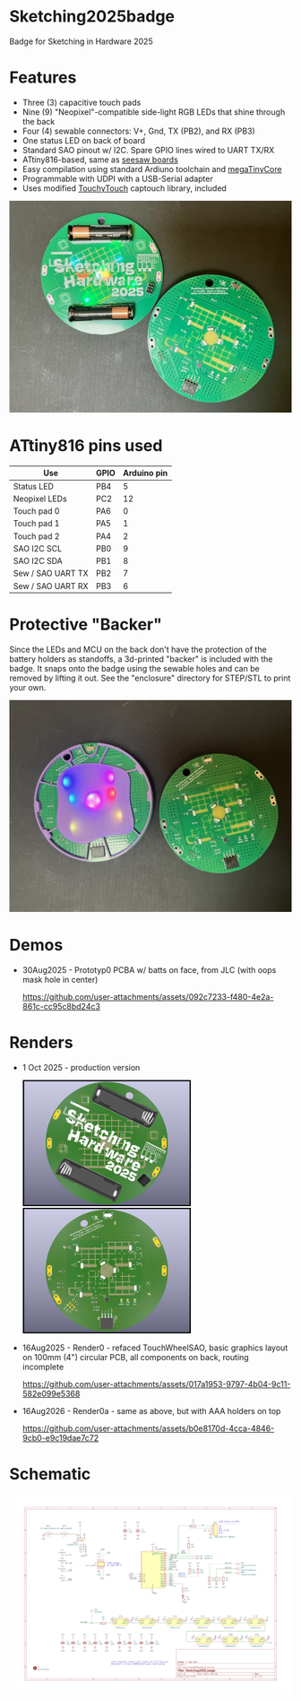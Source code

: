 # Sketching2025badge

Badge for Sketching in Hardware 2025

# Features

- Three (3) capacitive touch pads
- Nine (9) "Neopixel"-compatible side-light RGB LEDs that shine through the back
- Four (4) sewable connectors: V+, Gnd, TX (PB2), and RX (PB3)
- One status LED on back of board
- Standard SAO pinout w/ I2C. Spare GPIO lines wired to UART TX/RX
- ATtiny816-based, same as [seesaw boards](https://learn.adafruit.com/adafruit-attiny817-seesaw)
- Easy compilation using standard Ardiuno toolchain and [megaTinyCore](https://github.com/SpenceKonde/megaTinyCore)
- Programmable with UDPI with a USB-Serial adapter
- Uses modified [TouchyTouch](https://github.com/todbot/TouchyTouch) captouch library, included

<img width=600 src="./docs/Sketching2025badge-photo1.jpg" >

# ATtiny816 pins used

|    Use              | GPIO   | Arduino pin |
|---------------------|--------|-------------|
| Status LED          | PB4    | 5           |
| Neopixel LEDs       | PC2    | 12          |
| Touch pad 0         | PA6    | 0           |
| Touch pad 1         | PA5    | 1           |
| Touch pad 2         | PA4    | 2           |
| SAO I2C SCL         | PB0    | 9           |
| SAO I2C SDA         | PB1    | 8           |
| Sew / SAO UART TX   | PB2    | 7           |
| Sew / SAO UART RX   | PB3    | 6           |


# Protective "Backer"

Since the LEDs and MCU on the back don't have the protection of the battery
holders as standoffs, a 3d-printed "backer" is included with the badge.
It snaps onto the badge using the sewable holes and can be removed by lifting it out.
See the "enclosure" directory for STEP/STL to print your own.

<img width=600 src="./docs/Sketching2025badge-backer-photo1.jpg" >

# Demos

* 30Aug2025 - Prototyp0 PCBA w/ batts on face, from JLC (with oops mask hole in center)

  https://github.com/user-attachments/assets/092c7233-f480-4e2a-861c-cc95c8bd24c3


# Renders

* 1 Oct 2025 - production version

  <img width=300 src="./docs/Sketching2025badge-render-front.jpg"><img width=300 src="./docs/Sketching2025badge-render-back.jpg">

* 16Aug2025 - Render0 - refaced TouchWheelSAO, basic graphics layout on 100mm (4") circular PCB, all components on back, routing incomplete

  https://github.com/user-attachments/assets/017a1953-9797-4b04-9c11-582e099e5368

* 16Aug2026 - Render0a - same as above, but with AAA holders on top

  https://github.com/user-attachments/assets/b0e8170d-4cca-4846-9cb0-e9c19dae7c72


# Schematic

[![Sketching 2025 badge schematic](./schematics/Sketching2025badge/Sketching2025badge-schematic.png)](./schematics/Sketching2025badge/Sketching2025badge-schematic.pdf)
